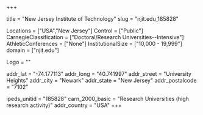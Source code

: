 
+++

title = "New Jersey Institute of Technology"
slug = "njit.edu_185828"

Locations = ["USA","New Jersey"]
Control = ["Public"]
CarnegieClassification = ["Doctoral/Research Universities--Intensive"]
AthleticConferences = ["None"]
InstitutionalSize = ["10,000 - 19,999"]
domain = ["njit.edu"]

Logo = ""

addr_lat = "-74.177113"
addr_long = "40.741997"
addr_street = "University Heights"
addr_city = "Newark"
addr_state = "New Jersey"
addr_postalcode = "7102"

ipeds_unitid = "185828"
carn_2000_basic = "Research Universities (high research activity)"
addr_country = "USA"
+++
    
